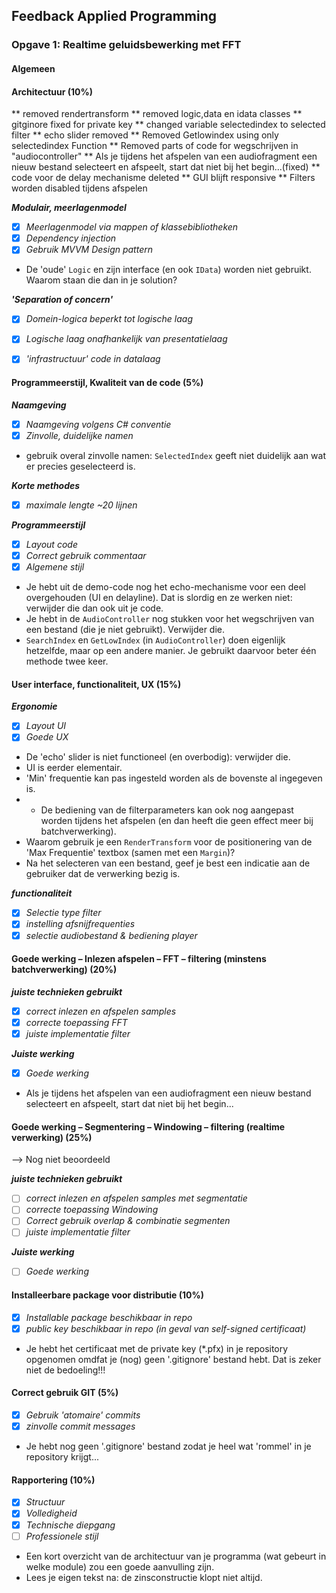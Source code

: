 
## Feedback Applied Programming

### Opgave 1: Realtime geluidsbewerking met FFT

#### Algemeen

#### Architectuur (10%)

** removed rendertransform
** removed logic,data en idata classes
** gitginore fixed for private key
** changed variable selectedindex to selected filter
** echo slider removed
** Removed Getlowindex using only selectedindex Function
** Removed parts of code for wegschrijven in "audiocontroller"
** Als je tijdens het afspelen van een audiofragment een nieuw bestand selecteert en afspeelt, start dat niet bij het begin...(fixed)
** code voor de delay mechanisme deleted
** GUI blijft responsive
** Filters worden disabled tijdens afspelen


***Modulair, meerlagenmodel***
- [x] *Meerlagenmodel via mappen of klassebibliotheken*
- [x] *Dependency injection*
- [x] *Gebruik  MVVM Design pattern*

* De 'oude' `Logic` en zijn interface (en ook `IData`) worden niet gebruikt. Waarom staan die dan in je solution? 

***'Separation of concern'***

- [x] *Domein-logica beperkt tot logische laag*
- [x] *Logische laag onafhankelijk van presentatielaag*
- [x] *'infrastructuur' code in datalaag*


#### Programmeerstijl, Kwaliteit van de code (5%)

***Naamgeving***

- [x] *Naamgeving volgens C# conventie*
- [x] *Zinvolle, duidelijke namen*

* gebruik overal zinvolle namen: `SelectedIndex` geeft niet duidelijk aan wat er precies geselecteerd is.

***Korte methodes***

- [x] *maximale lengte ~20 lijnen*

***Programmeerstijl***

- [x] *Layout code*
- [x] *Correct gebruik commentaar*
- [x] *Algemene stijl*

* Je hebt uit de demo-code nog het echo-mechanisme voor een deel overgehouden (UI en delayline). Dat is slordig en ze werken niet: verwijder die dan ook uit je code.
* Je hebt in de `AudioController` nog stukken voor het wegschrijven van een bestand (die je niet gebruikt). Verwijder die.
* `SearchIndex` en `GetLowIndex` (in `AudioController`) doen eigenlijk hetzelfde, maar op een andere manier. Je gebruikt daarvoor beter één methode twee keer.

#### User interface, functionaliteit, UX (15%) 

***Ergonomie***

- [x] *Layout UI*
- [x] *Goede UX*

* De 'echo' slider is niet functioneel (en overbodig): verwijder die.
* UI is eerder elementair.
* 'Min' frequentie kan pas ingesteld worden als de bovenste al ingegeven is.
* * De bediening van de filterparameters kan ook nog aangepast worden tijdens het afspelen (en dan heeft die geen effect meer bij batchverwerking).
* Waarom gebruik je een `RenderTransform` voor de positionering van de 'Max Frequentie' textbox (samen met een `Margin`)? 
* Na het selecteren van een bestand, geef je best een indicatie aan de gebruiker dat de verwerking bezig is.

***functionaliteit***

- [x] *Selectie type filter*
- [x] *instelling afsnijfrequenties*
- [x] *selectie audiobestand & bediening player* 

#### Goede werking – Inlezen afspelen – FFT – filtering (minstens batchverwerking) (20%)

***juiste technieken gebruikt***

- [x] *correct inlezen en afspelen samples*
- [x] *correcte toepassing FFT*
- [x] *juiste implementatie filter*

***Juiste werking***

- [x] *Goede werking*

* Als je tijdens het afspelen van een audiofragment een nieuw bestand selecteert en afspeelt, start dat niet bij het begin...

#### Goede werking – Segmentering  – Windowing – filtering (realtime verwerking)  (25%)

--> Nog niet beoordeeld

***juiste technieken gebruikt***

- [ ] *correct inlezen en afspelen samples met segmentatie*
- [ ] *correcte toepassing Windowing*
- [ ] *Correct gebruik overlap & combinatie segmenten*
- [ ] *juiste implementatie filter*

***Juiste werking***

- [ ] *Goede werking*

#### Installeerbare package voor distributie (10%)

- [x] *Installable package beschikbaar in repo*
- [x] *public key beschikbaar in repo (in geval van self-signed certificaat)*

* Je hebt het certificaat met de private key (*.pfx) in je repository opgenomen omdfat je (nog) geen '.gitignore' bestand hebt. Dat is zeker niet de bedoeling!!! 

#### Correct gebruik GIT (5%)

- [x] *Gebruik 'atomaire' commits*
- [x] *zinvolle commit messages*

* Je hebt nog geen '.gitignore' bestand zodat je heel wat 'rommel' in je repository krijgt...

#### Rapportering (10%)

- [x] *Structuur*
- [x] *Volledigheid*
- [x] *Technische diepgang*
- [ ] *Professionele stijl*

* Een kort overzicht van de architectuur van je programma (wat gebeurt in welke module) zou een goede aanvulling zijn.
* Lees je eigen tekst na: de zinsconstructie klopt niet altijd. 